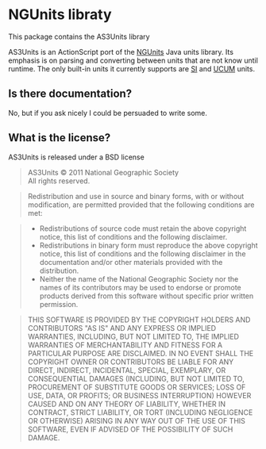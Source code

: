 # NGUnits libraty

This package contains the AS3Units library

AS3Units is an ActionScript port of the [NGUnits](/erussell/ngunits) Java units library. Its emphasis is on parsing and converting between units that are not know until runtime. The only built-in units it currently supports are [SI](http://physics.nist.gov/cuu/Units/) and [UCUM](http://unitsofmeasure.org/) units.

## Is there documentation?

No, but if you ask nicely I could be persuaded to write some.

## What is the license?

AS3Units is released under a BSD license

> AS3Units © 2011 National Geographic Society  
> All rights reserved.

> Redistribution and use in source and binary forms, with or without modification, are permitted provided that the following conditions are met:

> * Redistributions of source code must retain the above copyright notice, this list of conditions and the following disclaimer.
> * Redistributions in binary form must reproduce the above copyright notice, this list of conditions and the following disclaimer in the documentation and/or other materials provided with the distribution.
> * Neither the name of the National Geographic Society nor the names of its contributors may be used to endorse or promote products derived from this software without specific prior written permission.

> THIS SOFTWARE IS PROVIDED BY THE COPYRIGHT HOLDERS AND CONTRIBUTORS "AS IS" AND ANY EXPRESS OR IMPLIED WARRANTIES, INCLUDING, BUT NOT LIMITED TO, THE IMPLIED WARRANTIES OF MERCHANTABILITY AND FITNESS FOR A PARTICULAR PURPOSE ARE DISCLAIMED. IN NO EVENT SHALL THE COPYRIGHT OWNER OR CONTRIBUTORS BE LIABLE FOR ANY DIRECT, INDIRECT, INCIDENTAL, SPECIAL, EXEMPLARY, OR CONSEQUENTIAL DAMAGES (INCLUDING, BUT NOT LIMITED TO, PROCUREMENT OF SUBSTITUTE GOODS OR SERVICES; LOSS OF USE, DATA, OR PROFITS; OR BUSINESS INTERRUPTION) HOWEVER CAUSED AND ON ANY THEORY OF LIABILITY, WHETHER IN CONTRACT, STRICT LIABILITY, OR TORT (INCLUDING NEGLIGENCE OR OTHERWISE) ARISING IN ANY WAY OUT OF THE USE OF THIS SOFTWARE, EVEN IF ADVISED OF THE POSSIBILITY OF SUCH DAMAGE.
